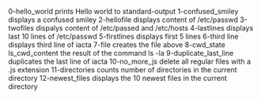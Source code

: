 0-hello_world prints Hello world to standard-output
1-confused_smiley displays a confused smiley
2-hellofile displays content of /etc/passwd
3-twofiles dispalys content of /etc/passed and /etc/hosts
4-lastlines displays last 10 lines of /etc/passwd
5-firstlines displays first 5 lines
6-third line displays third line of iacta
7-file creates the file above
8-cwd_state ls_cwd_content the result of the command ls -la
9-duplicate_last_line duplicates the last line of iacta
10-no_more_js delete all regular files with a .js extension
11-directories counts number of directories in the current directory
12-newest_files displays the 10 newest files in the current directory

